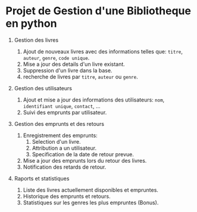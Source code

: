 # Projet de Gestion d'une Bibliotheque en python

1. Gestion des livres
    1. Ajout de nouveaux livres avec des informations telles que: `titre`, `auteur`, `genre`, `code unique`.
    1. Mise a jour des details d'un livre existant. 
    1. Suppression d'un livre dans la base. 
    1. recherche de livres par `titre`, `auteur` ou `genre`. 

1. Gestion des utilisateurs
    1. Ajout et mise a jour des informations des utilisateurs: `nom`, `identifiant unique`, `contact`, ...
    1. Suivi des emprunts par utilisateur.

1. Gestion des emprunts et des retours
    1. Enregistrement des emprunts: 
        1. Selection d'un livre.
        1. Attribution a un utilisateur. 
        1. Specification de la date de retour prevue. 
    1. Mise a jour des emprunts lors du retour des livres. 
    1. Notification des retards de retour. 

1. Raports et statistiques
    1. Liste des livres actuellement disponibles et empruntes. 
    1. Historique des emprunts et retours.
    1. Statistiques sur les genres les plus empruntes (Bonus).

